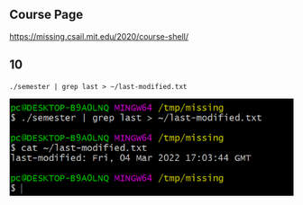 ## Course Page  
https://missing.csail.mit.edu/2020/course-shell/

## 10  
```shell script
./semester | grep last > ~/last-modified.txt
```
![](.01_exercise_images/01_shell.png)  